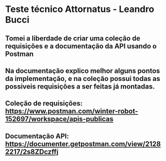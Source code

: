# Teste técnico Attornatus - Leandro Bucci

## Tomei a liberdade de criar uma coleção de requisições e a documentação da API usando o Postman
## Na documentação explico melhor alguns pontos da implementação, e na coleção possui todas as possiveis requisições a ser feitas já montadas.

## Coleção de requisições: https://www.postman.com/winter-robot-152697/workspace/apis-publicas
## Documentação API: https://documenter.getpostman.com/view/21282217/2s8ZDczffj
